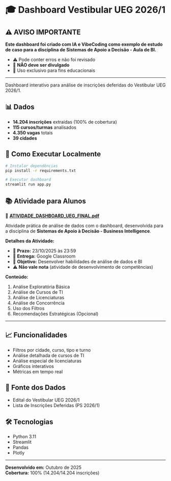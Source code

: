# 🎓 Dashboard Vestibular UEG 2026/1

## ⚠️ AVISO IMPORTANTE

**Este dashboard foi criado com IA e VibeCoding como exemplo de estudo de caso para a disciplina de Sistemas de Apoio a Decisão - Aula de BI.**

- ⚠️ Pode conter erros e não foi revisado
- 🚫 **NÃO deve ser divulgado**
- 🏫 Uso exclusivo para fins educacionais

---

Dashboard interativo para análise de inscrições deferidas do Vestibular UEG 2026/1.

## 📊 Dados

- **14.204 inscrições** extraídas (100% de cobertura)
- **115 cursos/turmas** analisados
- **4.350 vagas** totais
- **39 cidades**

## 🚀 Como Executar Localmente

```bash
# Instalar dependências
pip install -r requirements.txt

# Executar dashboard
streamlit run app.py
```

## 📚 Atividade para Alunos

📄 **[ATIVIDADE_DASHBOARD_UEG_FINAL.pdf](ATIVIDADE_DASHBOARD_UEG_FINAL.pdf)**

Atividade prática de análise de dados com o dashboard, desenvolvida para a disciplina de **Sistemas de Apoio à Decisão - Business Intelligence**.

**Detalhes da Atividade:**
- 📅 **Prazo:** 23/10/2025 às 23:59
- 📝 **Entrega:** Google Classroom
- 🎯 **Objetivo:** Desenvolver habilidades de análise de dados e BI
- ⚠️ **Não vale nota** (atividade de desenvolvimento de competências)

**Conteúdo:**
1. Análise Exploratória Básica
2. Análise de Cursos de TI
3. Análise de Licenciaturas
4. Análise de Concorrência
5. Uso dos Filtros
6. Recomendações Estratégicas (Opcional)

---

## 📈 Funcionalidades

- Filtros por cidade, curso, tipo e turno
- Análise detalhada de cursos de TI
- Análise especial de licenciaturas
- Gráficos interativos
- Métricas em tempo real

## 📁 Fonte dos Dados

- Edital do Vestibular UEG 2026/1
- Lista de Inscrições Deferidas (PS 2026/1)

## 🛠️ Tecnologias

- Python 3.11
- Streamlit
- Pandas
- Plotly

---

**Desenvolvido em:** Outubro de 2025  
**Cobertura:** 100% (14.204/14.204 inscrições)


